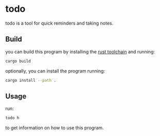 # todo
todo is a tool for quick reminders and taking notes.

## Build
you can build this program by installing the
[rust toolchain](https://rustup.rs/) and running:
```sh
cargo build
```
optionally, you can install the program running:
```sh
cargo install --path .
```

## Usage
run:
```sh
todo h
```
to get information on how to use this program.
